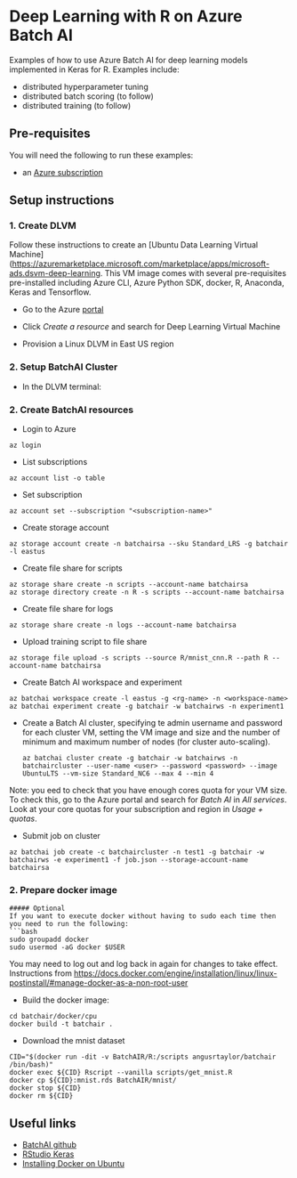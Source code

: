 # Deep Learning with R on Azure Batch AI

Examples of how to use Azure Batch AI for deep learning models implemented in Keras for R. Examples include:

- distributed hyperparameter tuning
- distributed batch scoring (to follow)
- distributed training (to follow)

## Pre-requisites

You will need the following to run these examples:
- an [Azure subscription](https://azure.microsoft.com/en-gb/free/search/?OCID=AID631183_SEM_6SWb2WFu&dclid=CJuhw5yo4tsCFZFh0wodQ3oLEg)

## Setup instructions

### 1. Create DLVM

Follow these instructions to create an [Ubuntu Data Learning Virtual Machine](https://azuremarketplace.microsoft.com/marketplace/apps/microsoft-ads.dsvm-deep-learning. This VM image comes with several pre-requisites pre-installed including Azure CLI, Azure Python SDK, docker, R, Anaconda, Keras and Tensorflow.

- Go to the Azure [portal](https://ms.portal.azure.com/)

- Click *Create a resource* and search for Deep Learning Virtual Machine

- Provision a Linux DLVM in East US region

### 2. Setup BatchAI Cluster

- In the DLVM terminal:
 

### 2. Create BatchAI resources
- Login to Azure
```
az login
```
- List subscriptions
```
az account list -o table
```
- Set subscription
```
az account set --subscription "<subscription-name>"
```
- Create storage account
```
az storage account create -n batchairsa --sku Standard_LRS -g batchair -l eastus
```
- Create file share for scripts
```
az storage share create -n scripts --account-name batchairsa
az storage directory create -n R -s scripts --account-name batchairsa
```
- Create file share for logs
```
az storage share create -n logs --account-name batchairsa
```
- Upload training script to file share
```
az storage file upload -s scripts --source R/mnist_cnn.R --path R --account-name batchairsa
```
- Create Batch AI workspace and experiment
```
az batchai workspace create -l eastus -g <rg-name> -n <workspace-name>
az batchai experiment create -g batchair -w batchairws -n experiment1
```
- Create a Batch AI cluster, specifying te admin username and password for each cluster VM, setting the VM image and size and the number of minimum and maximum number of nodes (for cluster auto-scaling).
    ```
    az batchai cluster create -g batchair -w batchairws -n batchaircluster --user-name <user> --password <password> --image UbuntuLTS --vm-size Standard_NC6 --max 4 --min 4
    ```
Note: you eed to check that you have enough cores quota for your VM size. To check this, go to the Azure portal and search for *Batch AI* in *All services*. Look at your core quotas for your subscription and region in *Usage + quotas*.
- Submit job on cluster
```
az batchai job create -c batchaircluster -n test1 -g batchair -w batchairws -e experiment1 -f job.json --storage-account-name batchairsa
```

### 2. Prepare docker image
```
##### Optional
If you want to execute docker without having to sudo each time then you need to run the following:
```bash
sudo groupadd docker
sudo usermod -aG docker $USER
```
You may need to log out and log back in again for changes to take effect. Instructions from https://docs.docker.com/engine/installation/linux/linux-postinstall/#manage-docker-as-a-non-root-user

- Build the docker image:
```
cd batchair/docker/cpu
docker build -t batchair .
```
- Download the mnist dataset
```
CID="$(docker run -dit -v BatchAIR/R:/scripts angusrtaylor/batchair /bin/bash)"
docker exec ${CID} Rscript --vanilla scripts/get_mnist.R
docker cp ${CID}:mnist.rds BatchAIR/mnist/
docker stop ${CID}
docker rm ${CID}
```


## Useful links

- [BatchAI github](https://github.com/Azure/BatchAI)
- [RStudio Keras](https://keras.rstudio.com/index.html)
- [Installing Docker on Ubuntu](https://docs.docker.com/install/linux/docker-ce/ubuntu/#supported-storage-drivers)